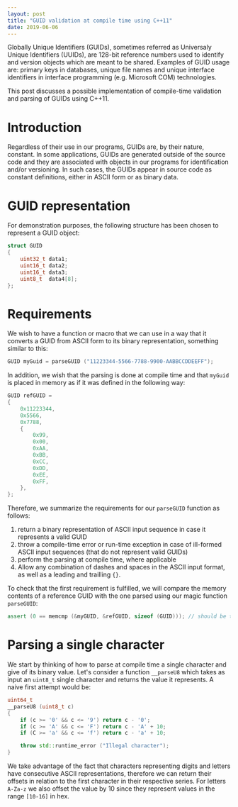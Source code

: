 ```yaml
---
layout: post
title: "GUID validation at compile time using C++11"
date: 2019-06-06
---
```


Globally Unique Identifiers (GUIDs), sometimes referred as Universaly Unique Identifiers (UUIDs), are 128-bit reference numbers used to identify and version objects which are meant to be shared. Examples of GUID usage are: primary keys in databases, unique file names and unique interface identifiers in interface programming (e.g. Microsoft COM) technologies.

This post discusses a possible implementation of compile-time validation and parsing of GUIDs using C++11.

# Introduction
Regardless of their use in our programs, GUIDs are, by their nature, constant. In some applications, GUIDs are generated outside of the source code and they are associated with objects in our programs for identification and/or versioning. In such cases, the GUIDs appear in source code as constant definitions, either in ASCII form or as binary data.

# GUID representation

For demonstration purposes, the following structure has been chosen to represent a GUID object:
```c++
struct GUID
{
    uint32_t data1;
    uint16_t data2;
    uint16_t data3;
    uint8_t  data4[8];
};
```

# Requirements

We wish to have a function or macro that we can use in a way that it converts a GUID from ASCII form to its binary representation, something similar to this:
```c++
GUID myGuid = parseGUID ("11223344-5566-7788-9900-AABBCCDDEEFF");
```
In addition, we wish that the parsing is done at compile time and that `myGuid` is placed in memory as if it was defined in the following way:
```c++
GUID refGUID =
{
    0x11223344,
    0x5566,
    0x7788,
    {
        0x99,
        0x00,
        0xAA,
        0xBB,
        0xCC,
        0xDD,
        0xEE,
        0xFF,
    },
};
```

Therefore, we summarize the requirements for our `parseGUID` function as follows:
1. return a binary representation of ASCII input sequence in case it represents a valid GUID
2. throw a compile-time error or run-time exception in case of ill-formed ASCII input sequences (that do not represent valid GUIDs)
3. perform the parsing at compile time, where applicable
4. Allow any combination of dashes and spaces in the ASCII input format, as well as a leading and trailling `{}`.

To check that the first requirement is fulfilled, we will compare the memory contents of a reference GUID with the one parsed using our magic function `parseGUID`:
```c++
assert (0 == memcmp (&myGUID, &refGUID, sizeof (GUID))); // should be true
```

# Parsing a single character
We start by thinking of how to parse at compile time a single character and give of its binary value. Let's consider a function `__parseU8` which takes as input an `uint8_t` single character and returns the value it represents. A naive first attempt would be:
```c++
uint64_t
__parseU8 (uint8_t c)
{
    if (c >= '0' && c <= '9') return c - '0';
    if (c >= 'A' && c <= 'F') return c - 'A' + 10;
    if (C >= 'a' && c <= 'f') return c - 'a' + 10;

    throw std::runtime_error ("Illegal character");
}
```

We take advantage of the fact that characters representing digits and letters have consecutive ASCII representations, therefore we can return their offsets in relation to the first character in their respective series. For letters `A-Za-z` we also offset the value by 10 since they represent values in the range `[10-16]` in hex.
